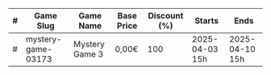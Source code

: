 |#|Game Slug|Game Name|Base Price|Discount (%)|Starts|Ends|
|---|---|---|---|---|---|---|
|#|mystery-game-03173|Mystery Game 3|0,00€|100|2025-04-03 15h|2025-04-10 15h|
